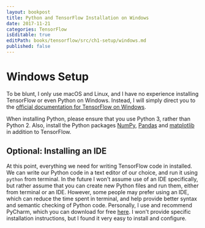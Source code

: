 ```yaml
---
layout: bookpost
title: Python and TensorFlow Installation on Windows
date: 2017-11-21
categories: TensorFlow
isEditable: true
editPath: books/tensorflow/src/ch1-setup/windows.md
published: false
---
```


# Windows Setup
To be blunt, I only use macOS and Linux, and I have no experience installing TensorFlow or even Python on Windows. Instead, I will simply direct you to the [official documentation for TensorFlow on Windows](https://www.tensorflow.org/install/install_windows).

When installing Python, please ensure that you use Python 3, rather than Python 2. Also, install the Python packages [NumPy](http://www.numpy.org), [Pandas](http://pandas.pydata.org) and [matplotlib](https://matplotlib.org) in addition to TensorFlow.

## Optional: Installing an IDE
At this point, everything we need for writing TensorFlow code in installed. We can write our Python code in a text editor of our choice, and run it using `python` from terminal. In the future I won't assume use of an IDE specifically, but rather assume that you can create new Python files and run them, either from terminal or an IDE. However, some people may prefer using an IDE, which can reduce the time spent in terminal, and help provide better syntax and semantic checking of Python code. Personally, I use and recommend PyCharm, which you can download for free [here](https://www.jetbrains.com/pycharm/download/#section=windows). I won't provide specific installation instructions, but I found it very easy to install and configure.
 















